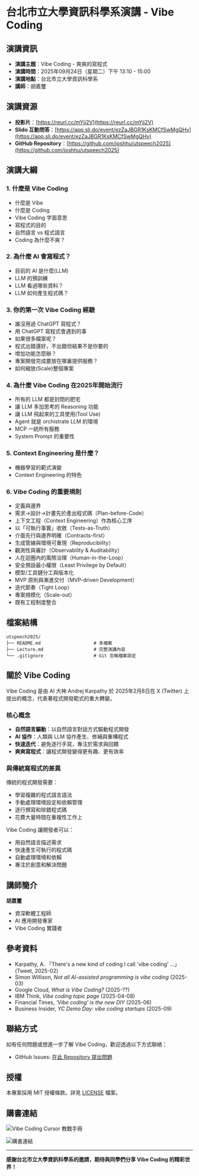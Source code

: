 # 台北市立大學資訊科學系演講 - Vibe Coding

## 演講資訊

- **演講主題**：Vibe Coding - 爽爽的寫程式
- **演講時間**：2025年09月24日（星期二）下午 13:10 - 15:00
- **演講地點**：台北市立大學資訊科學系
- **講師**：胡嘉璽

## 演講資源

- **投影片**：[https://reurl.cc/mYjj2V](https://reurl.cc/mYjj2V)
- **Slido 互動問答**：[https://app.sli.do/event/ezZaJBGR1KsKMCfSwMgQHv](https://app.sli.do/event/ezZaJBGR1KsKMCfSwMgQHv)
- **GitHub Repository**：[https://github.com/joshhu/utspeech2025](https://github.com/joshhu/utspeech2025)

## 演講大綱

### 1. 什麼是 Vibe Coding
- 什麼是 Vibe
- 什麼是 Coding
- Vibe Coding 字面意思
- 寫程式的目的
- 自然語言 vs 程式語言
- Coding 為什麼不爽？

### 2. 為什麼 AI 會寫程式？
- 目前的 AI 是什麼(LLM)
- LLM 的預訓練
- LLM 看過哪些資料？
- LLM 如何產生程式碼？

### 3. 你的第一次 Vibe Coding 經驗
- 誰沒用過 ChatGPT 寫程式？
- 用 ChatGPT 寫程式會遇到的事
- 如果很多檔案呢？
- 程式出錯還好，不出錯但結果不是你要的
- 增加功能怎麼辦？
- 專案開發完成要放在哪裏提供服務？
- 如何縮放(Scale)整個專案

### 4. 為什麼 Vibe Coding 在2025年開始流行
- 所有的 LLM 都是封閉的肥宅
- 讓 LLM 多加思考的 Reasoning 功能
- 讓 LLM 飛起來的工具使用(Tool Use)
- Agent 就是 orchistrate LLM 的環境
- MCP 一統所有服務
- System Prompt 的重要性

### 5. Context Engineering 是什麼？
- 機器學習的範式演變
- Context Engineering 的特色

### 6. Vibe Coding 的重要規則
- 定義與邊界
- 需求→設計→計畫先於產出程式碼（Plan-before-Code）
- 上下文工程（Context Engineering）作為核心工序
- 以「可執行事實」收斂（Tests-as-Truth）
- 介面先行與邊界明確（Contracts-first）
- 生成管線與環境可重現（Reproducibility）
- 觀測性與審計（Observability & Auditability）
- 人在迴圈內的風險治理（Human-in-the-Loop）
- 安全預設最小權限（Least Privilege by Default）
- 模型/工具鏈分工與版本化
- MVP 原則與漸進交付（MVP-driven Development）
- 迭代節奏（Tight Loop）
- 專案規模化（Scale-out）
- 既有工程制度整合

## 檔案結構

```
utspeech2025/
├── README.md                    # 本檔案
├── Lecture.md                   # 完整演講內容
└── .gitignore                   # Git 忽略檔案設定
```

## 關於 Vibe Coding

Vibe Coding 是由 AI 大神 Andrej Karpathy 於 2025年2月8日在 X (Twitter) 上提出的概念，代表著程式開發範式的重大轉變。

### 核心概念
- **自然語言驅動**：以自然語言對話方式驅動程式開發
- **AI 協作**：人類與 LLM 協作產生、修補與重構程式
- **快速迭代**：避免逐行手寫，專注於需求與回饋
- **爽爽寫程式**：讓程式開發變得更有趣、更有效率

### 與傳統寫程式的差異
傳統的程式開發需要：
- 學習複雜的程式語言語法
- 手動處理環境設定和依賴管理
- 逐行撰寫和除錯程式碼
- 花費大量時間在重複性工作上

Vibe Coding 讓開發者可以：
- 用自然語言描述需求
- 快速產生可執行的程式碼
- 自動處理環境和依賴
- 專注於創意和解決問題

## 講師簡介

**胡嘉璽**
- 資深軟體工程師
- AI 應用開發專家
- Vibe Coding 實踐者

## 參考資料

- Karpathy, A. 「There's a new kind of coding I call 'vibe coding' ...」(Tweet, 2025-02)
- Simon Willison, *Not all AI-assisted programming is vibe coding* (2025-03)
- Google Cloud, *What is Vibe Coding?* (2025-??)
- IBM Think, *Vibe coding topic page* (2025-04-08)
- Financial Times, *'Vibe coding' is the new DIY* (2025-06)
- Business Insider, *YC Demo Day: vibe coding startups* (2025-09)

## 聯絡方式

如有任何問題或想進一步了解 Vibe Coding，歡迎透過以下方式聯絡：

- GitHub Issues: [在此 Repository 提出問題](https://github.com/joshhu/utspeech2025/issues)

## 授權

本專案採用 MIT 授權條款。詳見 [LICENSE](LICENSE) 檔案。

## 購書連結

![Vibe Coding Cursor 教戰手冊](2025_09_24_02_32_43_1.jpg)

![購書連結](2025_09_19_11_37_48_1.jpg)

---

**感謝台北市立大學資訊科學系的邀請，期待與同學們分享 Vibe Coding 的精彩世界！**

